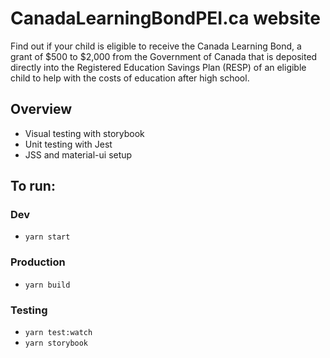 # CanadaLearningBondPEI.ca website

Find out if your child is eligible to receive the Canada Learning Bond, a grant of $500 to $2,000 from the Government of Canada that is deposited directly into the Registered Education Savings Plan (RESP) of an eligible child to help with the costs of education after high school.

## Overview

- Visual testing with storybook
- Unit testing with Jest
- JSS and material-ui setup

## To run:

### Dev

- `yarn start`

### Production

- `yarn build`

### Testing

- `yarn test:watch`
- `yarn storybook`
